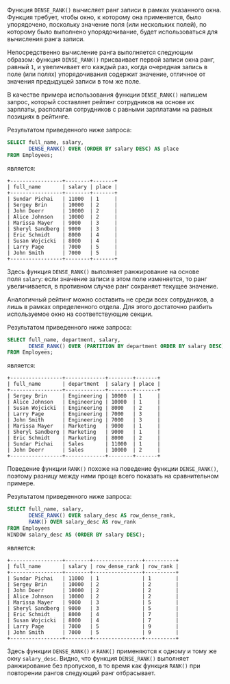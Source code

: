 
Функция `DENSE_RANK()` вычисляет ранг записи в рамках указанного окна. Функция требует, чтобы окно, к которому она применяется, было упорядочено, поскольку значение поля (или нескольких полей), по которому было выполнено упорядочивание, будет использоваться для вычисления ранга записи.

Непосредственно вычисление ранга выполняется следующим образом: функция `DENSE_RANK()` присваивает первой записи окна ранг, равный `1`, и увеличивает его каждый раз, когда очередная запись в поле (или полях) упорядочивания содержит значение, отличное от значения предыдущей записи в том же поле.

В качестве примера использования функции `DENSE_RANK()` напишем запрос, который составляет рейтинг сотрудников на основе их зарплаты, располагая сотрудников с равными зарплатами на равных позициях в рейтинге.

Результатом приведенного ниже запроса:

```sql
SELECT full_name, salary,
       DENSE_RANK() OVER (ORDER BY salary DESC) AS place
FROM Employees;
```

является:

```no-highlight
+-----------------+--------+-------+
| full_name       | salary | place |
+-----------------+--------+-------+
| Sundar Pichai   | 11000  | 1     |
| Sergey Brin     | 10000  | 2     |
| John Doerr      | 10000  | 2     |
| Alice Johnson   | 10000  | 2     |
| Marissa Mayer   | 9000   | 3     |
| Sheryl Sandberg | 9000   | 3     |
| Eric Schmidt    | 8000   | 4     |
| Susan Wojcicki  | 8000   | 4     |
| Larry Page      | 7000   | 5     |
| John Smith      | 7000   | 5     |
+-----------------+--------+-------+
```

Здесь функция `DENSE_RANK()` выполняет ранжирование на основе поля `salary`: если значение записи в этом поле изменяется, то ранг увеличивается, в противном случае ранг сохраняет текущее значение.

Аналогичный рейтинг можно составить не среди всех сотрудников, а лишь в рамках определенного отдела. Для этого достаточно разбить используемое окно на соответствующие секции.

Результатом приведенного ниже запроса:

```sql
SELECT full_name, department, salary,
       DENSE_RANK() OVER (PARTITION BY department ORDER BY salary DESC) AS place
FROM Employees;
```

является:

```no-highlight
+-----------------+-------------+--------+-------+
| full_name       | department  | salary | place |
+-----------------+-------------+--------+-------+
| Sergey Brin     | Engineering | 10000  | 1     |
| Alice Johnson   | Engineering | 10000  | 1     |
| Susan Wojcicki  | Engineering | 8000   | 2     |
| Larry Page      | Engineering | 7000   | 3     |
| John Smith      | Engineering | 7000   | 3     |
| Marissa Mayer   | Marketing   | 9000   | 1     |
| Sheryl Sandberg | Marketing   | 9000   | 1     |
| Eric Schmidt    | Marketing   | 8000   | 2     |
| Sundar Pichai   | Sales       | 11000  | 1     |
| John Doerr      | Sales       | 10000  | 2     |
+-----------------+-------------+--------+-------+
```

Поведение функции `RANK()` похоже на поведение функции `DENSE_RANK()`, поэтому разницу между ними проще всего показать на сравнительном примере.

Результатом приведенного ниже запроса:

```sql
SELECT full_name, salary,
       DENSE_RANK() OVER salary_desc AS row_dense_rank,
       RANK() OVER salary_desc AS row_rank
FROM Employees
WINDOW salary_desc AS (ORDER BY salary DESC);
```

является:

```no-highlight
+-----------------+--------+----------------+----------+
| full_name       | salary | row_dense_rank | row_rank |
+-----------------+--------+----------------+----------+
| Sundar Pichai   | 11000  | 1              | 1        |
| Sergey Brin     | 10000  | 2              | 2        |
| John Doerr      | 10000  | 2              | 2        |
| Alice Johnson   | 10000  | 2              | 2        |
| Marissa Mayer   | 9000   | 3              | 5        |
| Sheryl Sandberg | 9000   | 3              | 5        |
| Eric Schmidt    | 8000   | 4              | 7        |
| Susan Wojcicki  | 8000   | 4              | 7        |
| Larry Page      | 7000   | 5              | 9        |
| John Smith      | 7000   | 5              | 9        |
+-----------------+--------+----------------+----------+
```

Здесь функции `DENSE_RANK()` и `RANK()` применяются к одному и тому же окну `salary_desc`. Видно, что функция `DENSE_RANK()` выполняет ранжирование без пропусков, в то время как функция `RANK()` при повторении рангов следующий ранг отбрасывает.